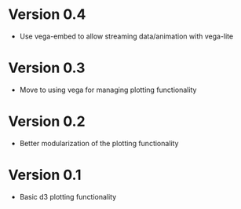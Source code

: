 # Version 0.4

- Use vega-embed to allow streaming data/animation with vega-lite

# Version 0.3

- Move to using vega for managing plotting functionality


# Version 0.2

- Better modularization of the plotting functionality

# Version 0.1

- Basic d3 plotting functionality
